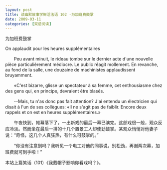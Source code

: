 ```yaml
---
layout: post
title: 读幽默故事学鲜活法语 102 -为加班费鼓掌
date: 2009-03-11
categories: [双语阅读]  
---
```


为加班费鼓掌

On applaudit pour les heures supplémentaires

　　Peu avant minuit, le rideau tombe sur le dernier acte d'une nouvelle pièce particulièrement médiocre. Le public réagit mollement. En revanche, au fond de la salle, une douzaine de machinistes applaudissent bruyamment.

　　«C'est bizarre, glisse un spectateur à sa femme, cet enthousiasme chez des gens qui, en principe, devraient être blasés.

　　--Mais, tu n'as donc pas fait attention? J'ai entendu un électricien qui disait à l'un de ses collègues: «Il ne s'agit pas de faiblir. Encore deux rappels et on est en heures supplémentaires.»



　　午夜快到，帷幕落下了，一出新戏的最后一幕已演完。这部戏很一般，观众反应冷淡。然而坐在最后一排的十几个置景工人却使劲鼓掌。某观众悄悄对他妻子说：“奇怪，这几个人真狂热，有什么可鼓掌的。”

　　“你没有注意到吗？我听见一个电工对他的同事说，别松劲，再谢两次幕，加班费就可到手啦！”



本站上篇笑话（101）《我戴帽子影响你看戏吗？》。
